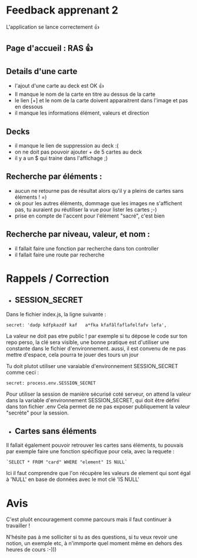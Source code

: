 # Feedback apprenant 2

L'application se lance correctement 👍

## Page d'accueil : RAS 👍

## Details d'une carte

- l'ajout d'une carte au deck est OK 👍
- Il manque le nom de la carte en titre au dessus de la carte
- le lien [+] et le nom de la carte doivent apparaitrent dans l'image et pas en dessous 
- il manque les informations élément, valeurs et direction

## Decks 

- il manque le lien de suppression au deck :(
- on ne doit pas pouvoir ajouter + de 5 cartes au deck
- il y a un $ qui traine dans l'affichage ;)

## Recherche par éléments :

- aucun ne retourne pas de résultat alors qu'il y a pleins de cartes sans éléments ! =)
- ok pour les autres éléments, dommage que les images ne s'affichent pas, tu auraient pu réutiliser la vue pour lister les cartes ;-)
- prise en compte de l'accent pour l'élément "sacré", c'est bien
  
## Recherche par niveau, valeur, et nom :

- il fallait faire une fonction par recherche dans ton controller
- il fallait faire une route par recherche 

# Rappels / Correction

- ## SESSION_SECRET 

Dans le fichier index.js, la ligne suivante :

```
secret: 'dadp kdfpkazdf kaf   a*fka kfafâlfaflafelfafv lefa',
```

La valeur ne doit pas etre public ! par exemple si tu dépose le code sur ton repo perso, la clé sera visible, une bonne pratique est d'utiliser une constante dans le fichier d'environnement.
aussi, il est convenu de ne pas mettre d'espace, cela pourra te jouer des tours un jour

Tu doit plutot utiliser une varaiable d'environnement SESSION_SECRET comme ceci :

```
secret: process.env.SESSION_SECRET 
```

Pour utiliser la session de manière sécurisé coté serveur, on attend la valeur dans la variable d'environnement SESSION_SECRET, qui doit être défini dans ton fichier .env
Cela permet de ne pas exposer publiquement la valeur "secrète" pour la session. 

- ## Cartes sans éléments

Il fallait également pouvoir retrouver les cartes sans éléments, tu pouvais par exemple faire une fonction spécifique pour cela, avec la requete :

```
`SELECT * FROM "card" WHERE "element" IS NULL`
```

Ici il faut comprendre que l'on récupère les valeurs de element qui sont égal à 'NULL' en base de données avec le mot clé 'IS NULL'

# Avis

C'est pluôt encouragement comme parcours mais il faut continuer à travailler !

N'hésite pas à me solliciter si tu as des questions, si tu veux revoir une notion, un exemple etc, à n'immporte quel moment même en dehors des heures de cours :-))) 